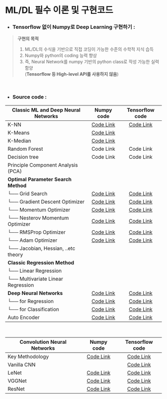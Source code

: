 # ML/DL 필수 이론 및 구현코드


- ### Tensorflow 없이 Numpy로 Deep Learning 구현하기 :<br>
> **구현의 목적**
>1. ML/DL의 수식을 기반으로 직접 코딩이 가능한 수준의 수학적 지식 습득 <br>
>2. Numpy와 python의 coding 능력 향상 <br>
>3. 즉, Neural Network를 numpy 기반의 python class로 작성 가능한 실력함양<br> 
    (**Tensorflow 등 High-level API를 사용하지 않음**)

<br>

- ### Source code : <br>

| Classic ML and Deep Neural Networks | Numpy code | Tensorflow code |
|---|:---:|:---:|
| K-NN | [Code Link](https://github.com/Deepstroy/resume/blob/master/Machine%20Learning%20Algorithm%20(KNN%2C%20Kmeans%2C%20DNN%2C%20CNN%2C%20RNN%2C%20etc...)/K-NN/KNN_numpy.ipynb) | [Code Link](https://github.com/Deepstroy/resume/blob/master/Machine%20Learning%20Algorithm%20(KNN%2C%20Kmeans%2C%20DNN%2C%20CNN%2C%20RNN%2C%20etc...)/K-NN/KNN_tensorflow.ipynb) |
| K-Means | [Code Link](https://github.com/Deepstroy/resume/blob/master/Machine%20Learning%20Algorithm%20(KNN%2C%20Kmeans%2C%20DNN%2C%20CNN%2C%20RNN%2C%20etc...)/K-Means/K_means_numpy.ipynb) |  |
| K-Median | [Code Link](https://github.com/Deepstroy/resume/blob/master/Machine%20Learning%20Algorithm%20(KNN%2C%20Kmeans%2C%20DNN%2C%20CNN%2C%20RNN%2C%20etc...)/K-Median/K_Median_numpy.ipynb) |  |
| Random Forest | Code Link | Code Link |
| Decision tree | Code Link | Code Link |
| Principle Component Analysis (PCA) |  |  |
| __Optimal Parameter Search Method__ |  |  |
| └──   Grid Search | [Code Link](https://google.com) | [Code Link](https://google.com) |
| └── Gradient Descent Optimizer | [Code Link](https://google.com) | [Code Link](https://google.com) |
| └── Momentum Optimizer | [Code Link](https://google.com)  | [Code Link](https://google.com)  |
| └── Nesterov Momentum Optimizer | [Code Link](https://google.com)  | [Code Link](https://google.com)  |
| └── RMSProp Optimizer | [Code Link](https://google.com)  | [Code Link](https://google.com)  |
| └── Adam Optimizer | [Code Link](https://google.com)  | [Code Link](https://google.com)  |
| └── Jacobian, Hessian, ..etc theory  |  |  |
| __Classic Regression Method__ |   |   |
| └── Linear Regression |   |   |
| └── Multivariate Linear Regression |  |  |
| __Deep Neural Networks__ | [Code Link](https://google.com) | [Code Link](https://google.com) |
| └── for Regression | [Code Link](https://google.com) | [Code Link](https://google.com) |
| └── for Classification | [Code Link](https://google.com) | [Code Link](https://google.com) |
| Auto Encoder | [Code Link](https://google.com) | [Code Link](https://google.com) |

<br>

| Convolution Neural Networks | Numpy code | Tensorflow code |
|---|:---:|:---:|
| Key Methodology | [Code Link](https://google.com) | [Code Link](https://google.com) |
| Vanilla CNN |  | [Code Link](https://google.com) |
| LeNet | [Code Link](https://google.com) | [Code Link](https://google.com) |
| VGGNet | [Code Link](https://google.com) | [Code Link](https://google.com) |
| ResNet | [Code Link](https://google.com) | [Code Link](https://google.com) |
